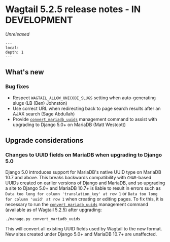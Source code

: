 # Wagtail 5.2.5 release notes - IN DEVELOPMENT

_Unreleased_

```{contents}
---
local:
depth: 1
---
```

## What's new

### Bug fixes

 * Respect `WAGTAIL_ALLOW_UNICODE_SLUGS` setting when auto-generating slugs (LB (Ben) Johnston)
 * Use correct URL when redirecting back to page search results after an AJAX search (Sage Abdullah)
 * Provide [`convert_mariadb_uuids`](convert_mariadb_uuids) management command to assist with upgrading to Django 5.0+ on MariaDB (Matt Westcott)

## Upgrade considerations

### Changes to UUID fields on MariaDB when upgrading to Django 5.0

Django 5.0 introduces support for MariaDB's native UUID type on MariaDB 10.7 and above. This breaks backwards compatibility with `CHAR`-based UUIDs created on earlier versions of Django and MariaDB, and so upgrading a site to Django 5.0+ and MariaDB 10.7+ is liable to result in errors such as `Data too long for column 'translation_key' at row 1` or `Data too long for column 'uuid' at row 1` when creating or editing pages. To fix this, it is necessary to run the [`convert_mariadb_uuids`](convert_mariadb_uuids) management command (available as of Wagtail 5.2.5) after upgrading:

```sh
./manage.py convert_mariadb_uuids
```

This will convert all existing UUID fields used by Wagtail to the new format. New sites created under Django 5.0+ and MariaDB 10.7+ are unaffected.
